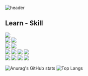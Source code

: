 ![header](https://capsule-render.vercel.app/api?type=waving&color=auto&height=200&section=header&text=Hello%20&fontSize=90)

## Learn - Skill
<span><img src="https://img.shields.io/badge/react-61DAFB?style=for-the-badge&logo=react&logoColor=white"/></span><br>
<span><img src="https://img.shields.io/badge/redux-764ABC?style=for-the-badge&logo=redux&logoColor=white"/></span>
<span><img src="https://img.shields.io/badge/reactquery-FF4154?style=for-the-badge&logo=reactquery&logoColor=white"/></span><br>
<span><img src="https://img.shields.io/badge/styledcomponents-DB7093?style=for-the-badge&logo=styledcomponents&logoColor=white"/></span>
<span><img src="https://img.shields.io/badge/tailwindcss-06B6D4?style=for-the-badge&logo=tailwindcss&logoColor=white"/></span><br>
<span><img src="https://img.shields.io/badge/html5-E34F26?style=for-the-badge&logo=html5&logoColor=white"/></span>
<span><img src="https://img.shields.io/badge/css3-1572B6?style=for-the-badge&logo=css3&logoColor=white"/></span>
<span><img src="https://img.shields.io/badge/javascript-F7DF1E?style=for-the-badge&logo=javascript&logoColor=white"/></span>
<span><img src="https://img.shields.io/badge/typescript-3178C6?style=for-the-badge&logo=typescript&logoColor=white"/></span><br>
<span><img src="https://img.shields.io/badge/git-F05032?style=for-the-badge&logo=git&logoColor=white"/></span>
<span><img src="https://img.shields.io/badge/github-181717?style=for-the-badge&logo=github&logoColor=white"/></span>
<span><img src="https://img.shields.io/badge/slack-4A154B?style=for-the-badge&logo=slack&logoColor=white"/></span>
<span><img src="https://img.shields.io/badge/notion-000?style=for-the-badge&logo=notion&logoColor=white"/></span>

![Anurag's GitHub stats](https://github-readme-stats.vercel.app/api?username=richeeee128&show_icons=true&theme=dracula)
![Top Langs](https://github-readme-stats.vercel.app/api/top-langs/?username=richeeee128&size_weight=0.5&count_weight=0.5&layout=compact)
<!---
richeeee128/richeeee128 is a ✨ special ✨ repository because its `README.md` (this file) appears on your GitHub profile.
You can click the Preview link to take a look at your changes.
--->
